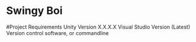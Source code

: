 # Swingy Boi

#Project Requirements
Unity Version X.X.X.X
Visual Studio Version (Latest)
Version control software, or commandline
